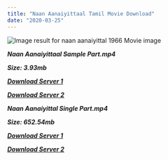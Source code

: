 ```yaml
---
title: "Naan Aanaiyittaal Tamil Movie Download"
date: "2020-03-25"
---
```


![Image result for naan aanaiyittal 1966 Movie image](https://upload.wikimedia.org/wikipedia/en/thumb/8/85/Naan_Aanaiyittal_poster.jpg/220px-Naan_Aanaiyittal_poster.jpg)

**_Naan Aanaiyittaal Sample Part.mp4_**

**_Size: 3.93mb_**

**_[Download Server 1](http://b4.wetransfer.vip/files/{cda5df2c15b60541c0c08958a9aa30b512670539b38ddb53042c71b1d10bc2b4}20Actor{cda5df2c15b60541c0c08958a9aa30b512670539b38ddb53042c71b1d10bc2b4}20Hits{cda5df2c15b60541c0c08958a9aa30b512670539b38ddb53042c71b1d10bc2b4}20Collection/M.{cda5df2c15b60541c0c08958a9aa30b512670539b38ddb53042c71b1d10bc2b4}20G.{cda5df2c15b60541c0c08958a9aa30b512670539b38ddb53042c71b1d10bc2b4}20Ramachandran{cda5df2c15b60541c0c08958a9aa30b512670539b38ddb53042c71b1d10bc2b4}20(M.G.R){cda5df2c15b60541c0c08958a9aa30b512670539b38ddb53042c71b1d10bc2b4}20Movies{cda5df2c15b60541c0c08958a9aa30b512670539b38ddb53042c71b1d10bc2b4}20Collections/Naan{cda5df2c15b60541c0c08958a9aa30b512670539b38ddb53042c71b1d10bc2b4}20Aanaiyitaal{cda5df2c15b60541c0c08958a9aa30b512670539b38ddb53042c71b1d10bc2b4}20(1966)/Naan{cda5df2c15b60541c0c08958a9aa30b512670539b38ddb53042c71b1d10bc2b4}20Aanaiyitaal{cda5df2c15b60541c0c08958a9aa30b512670539b38ddb53042c71b1d10bc2b4}20(1966){cda5df2c15b60541c0c08958a9aa30b512670539b38ddb53042c71b1d10bc2b4}20Sample{cda5df2c15b60541c0c08958a9aa30b512670539b38ddb53042c71b1d10bc2b4}20HD.mp4)_**

**_[Download Server 2](http://b4.wetransfer.vip/files/{cda5df2c15b60541c0c08958a9aa30b512670539b38ddb53042c71b1d10bc2b4}20Actor{cda5df2c15b60541c0c08958a9aa30b512670539b38ddb53042c71b1d10bc2b4}20Hits{cda5df2c15b60541c0c08958a9aa30b512670539b38ddb53042c71b1d10bc2b4}20Collection/M.{cda5df2c15b60541c0c08958a9aa30b512670539b38ddb53042c71b1d10bc2b4}20G.{cda5df2c15b60541c0c08958a9aa30b512670539b38ddb53042c71b1d10bc2b4}20Ramachandran{cda5df2c15b60541c0c08958a9aa30b512670539b38ddb53042c71b1d10bc2b4}20(M.G.R){cda5df2c15b60541c0c08958a9aa30b512670539b38ddb53042c71b1d10bc2b4}20Movies{cda5df2c15b60541c0c08958a9aa30b512670539b38ddb53042c71b1d10bc2b4}20Collections/Naan{cda5df2c15b60541c0c08958a9aa30b512670539b38ddb53042c71b1d10bc2b4}20Aanaiyitaal{cda5df2c15b60541c0c08958a9aa30b512670539b38ddb53042c71b1d10bc2b4}20(1966)/Naan{cda5df2c15b60541c0c08958a9aa30b512670539b38ddb53042c71b1d10bc2b4}20Aanaiyitaal{cda5df2c15b60541c0c08958a9aa30b512670539b38ddb53042c71b1d10bc2b4}20(1966){cda5df2c15b60541c0c08958a9aa30b512670539b38ddb53042c71b1d10bc2b4}20Sample{cda5df2c15b60541c0c08958a9aa30b512670539b38ddb53042c71b1d10bc2b4}20HD.mp4)_**

**_Naan Aanaiyittal Single Part.mp4_**

**_Size: 652.54mb_**

**_[Download Server 1](http://b4.wetransfer.vip/files/{cda5df2c15b60541c0c08958a9aa30b512670539b38ddb53042c71b1d10bc2b4}20Actor{cda5df2c15b60541c0c08958a9aa30b512670539b38ddb53042c71b1d10bc2b4}20Hits{cda5df2c15b60541c0c08958a9aa30b512670539b38ddb53042c71b1d10bc2b4}20Collection/M.{cda5df2c15b60541c0c08958a9aa30b512670539b38ddb53042c71b1d10bc2b4}20G.{cda5df2c15b60541c0c08958a9aa30b512670539b38ddb53042c71b1d10bc2b4}20Ramachandran{cda5df2c15b60541c0c08958a9aa30b512670539b38ddb53042c71b1d10bc2b4}20(M.G.R){cda5df2c15b60541c0c08958a9aa30b512670539b38ddb53042c71b1d10bc2b4}20Movies{cda5df2c15b60541c0c08958a9aa30b512670539b38ddb53042c71b1d10bc2b4}20Collections/Naan{cda5df2c15b60541c0c08958a9aa30b512670539b38ddb53042c71b1d10bc2b4}20Aanaiyitaal{cda5df2c15b60541c0c08958a9aa30b512670539b38ddb53042c71b1d10bc2b4}20(1966)/Naan{cda5df2c15b60541c0c08958a9aa30b512670539b38ddb53042c71b1d10bc2b4}20Aanaiyitaal{cda5df2c15b60541c0c08958a9aa30b512670539b38ddb53042c71b1d10bc2b4}20(1966){cda5df2c15b60541c0c08958a9aa30b512670539b38ddb53042c71b1d10bc2b4}20Single{cda5df2c15b60541c0c08958a9aa30b512670539b38ddb53042c71b1d10bc2b4}20Part{cda5df2c15b60541c0c08958a9aa30b512670539b38ddb53042c71b1d10bc2b4}20HD.mp4)_**

**_[Download Server 2](http://b4.wetransfer.vip/files/{cda5df2c15b60541c0c08958a9aa30b512670539b38ddb53042c71b1d10bc2b4}20Actor{cda5df2c15b60541c0c08958a9aa30b512670539b38ddb53042c71b1d10bc2b4}20Hits{cda5df2c15b60541c0c08958a9aa30b512670539b38ddb53042c71b1d10bc2b4}20Collection/M.{cda5df2c15b60541c0c08958a9aa30b512670539b38ddb53042c71b1d10bc2b4}20G.{cda5df2c15b60541c0c08958a9aa30b512670539b38ddb53042c71b1d10bc2b4}20Ramachandran{cda5df2c15b60541c0c08958a9aa30b512670539b38ddb53042c71b1d10bc2b4}20(M.G.R){cda5df2c15b60541c0c08958a9aa30b512670539b38ddb53042c71b1d10bc2b4}20Movies{cda5df2c15b60541c0c08958a9aa30b512670539b38ddb53042c71b1d10bc2b4}20Collections/Naan{cda5df2c15b60541c0c08958a9aa30b512670539b38ddb53042c71b1d10bc2b4}20Aanaiyitaal{cda5df2c15b60541c0c08958a9aa30b512670539b38ddb53042c71b1d10bc2b4}20(1966)/Naan{cda5df2c15b60541c0c08958a9aa30b512670539b38ddb53042c71b1d10bc2b4}20Aanaiyitaal{cda5df2c15b60541c0c08958a9aa30b512670539b38ddb53042c71b1d10bc2b4}20(1966){cda5df2c15b60541c0c08958a9aa30b512670539b38ddb53042c71b1d10bc2b4}20Single{cda5df2c15b60541c0c08958a9aa30b512670539b38ddb53042c71b1d10bc2b4}20Part{cda5df2c15b60541c0c08958a9aa30b512670539b38ddb53042c71b1d10bc2b4}20HD.mp4)_**
